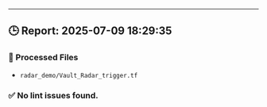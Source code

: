 
---
## 🕒 Report: 2025-07-09 18:29:35

### 📂 Processed Files
- `radar_demo/Vault_Radar_trigger.tf`

### ✅ No lint issues found.

